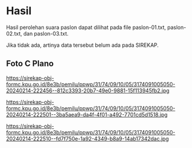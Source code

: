 # Hasil

Hasil perolehan suara paslon dapat dilihat pada file paslon-01.txt, paslon-02.txt, dan paslon-03.txt.

Jika tidak ada, artinya data tersebut belum ada pada SIREKAP.

## Foto C Plano

https://sirekap-obj-formc.kpu.go.id/8e3b/pemilu/ppwp/31/74/09/10/05/3174091005050-20240214-222456--812c3393-20b7-49e0-9881-15f113945fb2.jpg

https://sirekap-obj-formc.kpu.go.id/8e3b/pemilu/ppwp/31/74/09/10/05/3174091005050-20240214-222501--3ba5aea9-da4f-4f01-a492-7701cd5d1518.jpg

https://sirekap-obj-formc.kpu.go.id/8e3b/pemilu/ppwp/31/74/09/10/05/3174091005050-20240214-222510--fd7f750e-1a92-4349-b8a9-14ab17342dac.jpg
